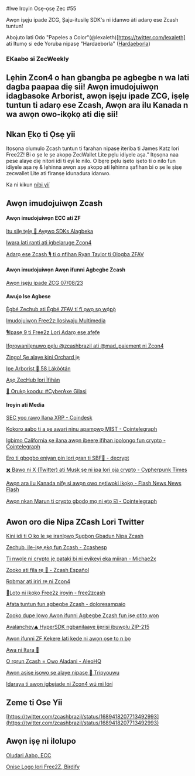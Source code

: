#Iwe Iroyin Osẹ-ọsẹ Zec #55

Awọn iṣẹju ipade ZCG, Ṣaju-itusilẹ SDK's ni idanwo àti adarọ ese Zcash tuntun!




Abojuto lati Odo "Papeles a Color"(@lexaleth)[https://twitter.com/lexaleth] ati Itumọ si ede Yoruba nipasẹ "Hardaeborla" ([Hardaeborla](https://twitter.com/ayanlajaadebola))

### EKaabo si ZecWeekly
Lẹhin Zcon4 o han gbangba pe agbegbe n wa lati dagba paapaa diẹ sii! Awọn imudojuiwọn idagbasoke Arborist, awọn iṣẹju ipade ZCG, iṣẹlẹ tuntun ti adarọ ese Zcash, Awọn ara ilu Kanada n wa awọn owo-ikọkọ ati diẹ sii!
---

## Nkan Ẹkọ ti Ọsẹ yii
Itọsọna olumulo Zcash tuntun ti farahan nipasẹ iteriba ti James Katz lori Free2Z!
Bi o ṣe le ṣe akopọ ZecWallet Lite pẹlu idiyele aṣa.” Itọsọna naa pese alaye diẹ nitori idi ti eyi le nilo. O bẹrẹ pẹlu iṣeto iṣeto ti o nilo fun idiyele aṣa rẹ & lẹhinna awọn aṣẹ akopọ ati lẹhinna ṣafihan bi o ṣe le ṣiṣẹ zecwallet Lite ati firanṣẹ idunadura idanwo. 

Ka ni kikun  [níbi yìí](https://free2z.cash/James_Katz/zpage/compiling-zecwallet-lite-with-custom-fee) 


## Awọn imudojuiwọn Zcash

####  Awọn imudojuiwọn ECC ati ZF
[Itu silẹ tẹlẹ 📲 Ayẹwo SDKs Alagbeka](https://twitter.com/ElectricCoinCo/status/1689357751812509696) 

[Iwara lati ranti ati igbelaruge Zcon4](https://twitter.com/ZFAVClub/status/1689598382648578048) 

[Adarọ ese Zcash 🎙️ ti o nfihan Ryan Taylor ti Ologba ZFAV](https://www.youtube.com/watch?v=hO4M_bojzho) 




####  Awọn imudojuiwọn Awọn ifunni Agbegbe Zcash

[Awọn iṣẹju ipade ZCG 07/08/23](https://forum.zcashcommunity.com/t/zcash-community-grants-meeting-minutes-8-7-23/45313) 


#### Awujo Ise Agbese 
[Ègbé Zechub ati Ègbé ZFAV tí fí ọwọ sọ wọ́pọ̀](https://twitter.com/ZecHub/status/1690001353379135488) 

[Imudojuiwọn Free2z:Ilosiwaju Multimedia](https://twitter.com/Edicksonjga/status/168899615570565939) 

[🎙️Ipasẹ 9 ti Free2z Lori Adarọ ese afẹfẹ](https://twitter.com/tecnopapapi/status/1688934258428043265) 

[Ifọrọwanilẹnuwo pẹlu @zcashbrazil ati @mad_paiement ni Zcon4](https://twitter.com/PrivacyMap/status/1690130585232998400) 

[Zingo! Ṣe alaye kini Orchard jẹ](https://twitter.com/ZingoLabEsp/status/1689804164782497793) 

[Ipe Arborist 🌳 58 Lákòótán](https://twitter.com/zksquirrel/status/1689796112914186241) 

[Aṣọ ZecHub lori Ìfihàn](https://free2z.cash/dismad/zpage/ZecHub-Merch) 

[🍁 Orukọ koodu: #CyberAxe Gilasi](https://free2z.cash/cyberaxe/zpage/codename-cyberaxe-glass) 







#### Iroyin ati Media 
[SEC yoo rawọ Ilana XRP - Coindesk](https://www.coindesk.com/policy/2023/08/09/sec-will-appeal-xrp-ruling-in-case-against-ripple-regulator-says) 

[Kokoro aabo ti a ṣe awari ninu apamọwọ MIST - Cointelegraph](https://cointelegraph.com/news/newly-discovered-bitcoin-wallet-loophole-let-hackers-steal-funds-slow-mist) 

[Igbimọ California ṣe ilana awọn ibeere ifihan ipolongo fun crypto - Cointelegraph](https://cointelegraph.com/news/california-outlines-political-crypto-disclosure-requirements) 

[Ero ti gbogbo eniyan pin lori ọran ti SBF🤔 - decrypt](https://decrypt.co/152259/crypto-twitter-reacts-sam-bankman-fried-bail-revoked-ftx) 

[✖️ Bawo ni X (Twitter) ati Musk ṣe ni ipa lori ọja crypto - Cypherpunk Times](https://www.cypherpunktimes.com/how-x-twitter-and-musk-influence-the-crypto-market) 

[Awọn ara ilu Kanada nifẹ si awọn owo nẹtiwoki ikọkọ - Flash News News Flash](https://www.crypto-news-flash.com/canadians-unfazed-by-cbdc-millions-opt-for-privacy-coins-monero-dash-and-zcash-over-central-bank-digital-currency) 

[Awọn nkan Marun ti crypto gbọdọ mọ ni ẹtọ ☑️ - Cointelegraph](https://cointelegraph.com/innovation-circle/5-things-crypto-must-get-right-for-mainstream-adoption-to-happen) 




## Awon oro die Nipa ZCash Lori Twitter
[Kini idi ti O ko le ṣe iranlọwọ Ṣugbọn Gbadun Nipa Zcash](https://twitter.com/ZforZcash/status/1689903350995664896) 

[Zechub, ile-iṣẹ ẹkọ fun Zcash - Zcashesp](https://twitter.com/zcashesp/status/1690079675039567872) 

[Ti nwọle ni crypto jẹ pataki bi ni eyikeyi eka miiran - Michae2x](https://twitter.com/michae2xl/status/1689667573908905984) 

[Zooko ati fila rẹ 🧙‍ - Zcash Español](https://twitter.com/zcashesp/status/1689275524642742272) 

[Robmar ati iriri rẹ ni Zcon4](https://twitter.com/robmarn/status/1689093946503258112) 

[🔐Loto ni ikọkọ Free2z iroyin - free2zcash](https://twitter.com/free2zcash/status/1689515489251463168) 

[Afata tuntun fun agbegbe Zcash - doloresampaio](https://twitter.com/doloresampaio/status/1689344122006507522) 

[Zooko dupẹ lọwọ Awọn ifunni Agbegbe Zcash fun iṣẹ otitọ wọn](https://twitter.com/zooko/status/1689723369233743872) 

[Avalanchev⛰️ HyperSDK ngbanilaaye ijẹrisi ibuwọlu ZIP-215](https://twitter.com/_patrickogrady/status/1690124699072958468) 

[Awọn ifunni ZF Kekere lati kede ni awọn ọsẹ to n bọ](https://forum.zcashcommunity.com/t/zcash-minor-grants-program-by-zfnd/44075/44?) 


[Awa ni Itara 🦓](https://twitter.com/ZFAVClub/status/1689681971490824199) 

[O rọrun Zcash = Owo Aladani - AleoHQ](https://twitter.com/AleoHQ/status/1690104431595966464) 

[Awọn aṣiṣe iṣowo ṣe alaye nipasẹ 🧠 Tripyouwu](https://twitter.com/Tripleyouwu/status/1689991622233092096) 

[Idaraya ti awọn igbejade ni Zcon4 wú mi lórí](https://twitter.com/mrkit2u/status/1689740264770854913) 




## Zeme ti Ose Yii 

[https://twitter.com/zcashbrazil/status/1689418207713492993](https://twitter.com/zcashbrazil/status/1689418207713492993) 




## Awọn iṣẹ ni ilolupo
[Oludari Aabo, ECC](https://apply.workable.com/electric-coin-company/j/E68A4C20E2/) 

[Onise Logo lori Free2Z, Birdify](https://free2z.cash/birdify/zpage/hiring-need-2z-logo-with-transparency) 



